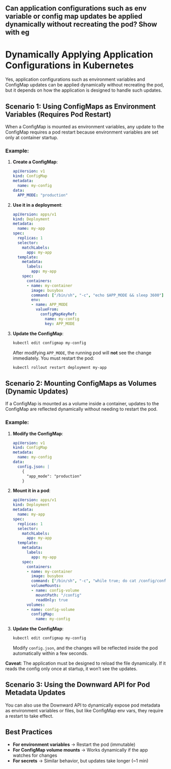 
## Can application configurations such as env variable or config map updates be applied dynamically without recreating the pod? Show with eg


# Dynamically Applying Application Configurations in Kubernetes

Yes, application configurations such as environment variables and ConfigMap updates can be applied dynamically without recreating the pod, but it depends on how the application is designed to handle such updates.

## Scenario 1: Using ConfigMaps as Environment Variables (Requires Pod Restart)

When a ConfigMap is mounted as environment variables, any update to the ConfigMap requires a pod restart because environment variables are set only at container startup.

### Example:

1. **Create a ConfigMap**:
   ```yaml
   apiVersion: v1
   kind: ConfigMap
   metadata:
     name: my-config
   data:
     APP_MODE: "production"
   ```

2. **Use it in a deployment**:
   ```yaml
   apiVersion: apps/v1
   kind: Deployment
   metadata:
     name: my-app
   spec:
     replicas: 1
     selector:
       matchLabels:
         app: my-app
     template:
       metadata:
         labels:
           app: my-app
       spec:
         containers:
         - name: my-container
           image: busybox
           command: ["/bin/sh", "-c", "echo $APP_MODE && sleep 3600"]
           env:
           - name: APP_MODE
             valueFrom:
               configMapKeyRef:
                 name: my-config
                 key: APP_MODE
   ```

3. **Update the ConfigMap**:
   ```bash
   kubectl edit configmap my-config
   ```
   After modifying `APP_MODE`, the running pod will **not** see the change immediately. You must restart the pod:
   ```bash
   kubectl rollout restart deployment my-app
   ```

## Scenario 2: Mounting ConfigMaps as Volumes (Dynamic Updates)

If a ConfigMap is mounted as a volume inside a container, updates to the ConfigMap are reflected dynamically without needing to restart the pod.

### Example:

1. **Modify the ConfigMap**:
   ```yaml
   apiVersion: v1
   kind: ConfigMap
   metadata:
     name: my-config
   data:
     config.json: |
       {
         "app_mode": "production"
       }
   ```

2. **Mount it in a pod**:
   ```yaml
   apiVersion: apps/v1
   kind: Deployment
   metadata:
     name: my-app
   spec:
     replicas: 1
     selector:
       matchLabels:
         app: my-app
     template:
       metadata:
         labels:
           app: my-app
       spec:
         containers:
         - name: my-container
           image: busybox
           command: ["/bin/sh", "-c", "while true; do cat /config/config.json; sleep 5; done"]
           volumeMounts:
           - name: config-volume
             mountPath: "/config"
             readOnly: true
         volumes:
         - name: config-volume
           configMap:
             name: my-config
   ```

3. **Update the ConfigMap**:
   ```bash
   kubectl edit configmap my-config
   ```
   Modify `config.json`, and the changes will be reflected inside the pod automatically within a few seconds.

**Caveat**: The application must be designed to reload the file dynamically. If it reads the config only once at startup, it won’t see the updates.

## Scenario 3: Using the Downward API for Pod Metadata Updates

You can also use the Downward API to dynamically expose pod metadata as environment variables or files, but like ConfigMap env vars, they require a restart to take effect.

## Best Practices

- **For environment variables** → Restart the pod (immutable)
- **For ConfigMap volume mounts** → Works dynamically if the app watches for changes
- **For secrets** → Similar behavior, but updates take longer (~1 min)

